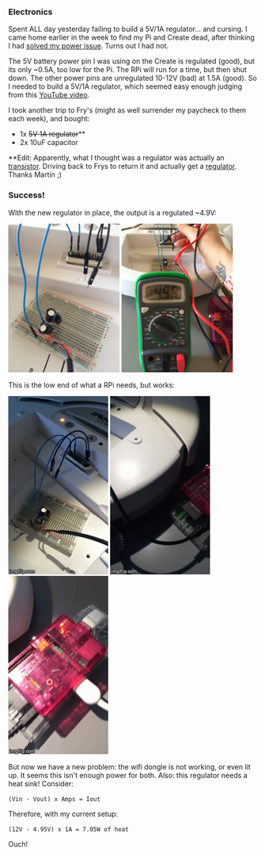 ### Electronics

Spent ALL day yesterday failing to build a 5V/1A regulator... and cursing. I came home earlier in the week to find my Pi and Create dead, after thinking I had [solved my power issue](21.md). Turns out I had not.

The 5V battery power pin I was using on the Create is regulated (good), but its only ~0.5A, too low for the Pi. The RPi will run for a time, but then shut down. The other power pins are unregulated 10-12V (bad) at 1.5A (good). So I needed to build a 5V/1A regulator, which seemed easy enough judging from this <a href="https://www.youtube.com/watch?v=GSzVs7_aW-Y">YouTube video</a>.

I took another trip to Fry's (might as well surrender my paycheck to them each week), and bought:

 - 1x ~~5V 1A regulator~~**
 - 2x 10uF capacitor
 
**Edit: Apparently, what I thought was a regulator was actually an <a href="http://www.newark.com/nte-electronics/nte198/transistor-bipolar-npn-400v-30a/dp/76R0916">transistor</a>. Driving back to Frys to return it and actually get a <a href="http://www.radioshack.com/product/index.jsp?productId=2062599">regulator</a>. Thanks Martin ;)

### Success!

With the new regulator in place, the output is a regulated ~4.9V:

<a href="img/regulated_power.JPG"><img src="img/regulated_power.JPG" height="300"></a>
<a href="img/multimeter_5v.JPG"><img src="img/multimeter_5v.JPG" height="300"></a>

This is the low end of what a RPi needs, but works:

<img src="img/create_power2.gif">
<img src="img/pi_power.gif">
<img src="img/pi_display.gif">

But now we have a new problem: the wifi dongle is not working, or even lit up. It seems this isn't enough power for both.
Also: this regulator needs a heat sink! Consider:

    (Vin - Vout) x Amps = Iout
    
    
Therefore, with my current setup:

    (12V - 4.95V) x 1A = 7.05W of heat
    
Ouch!
